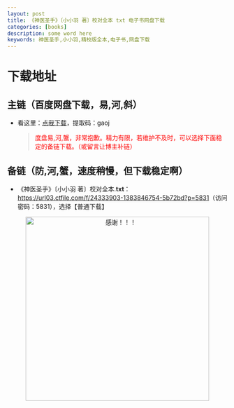 ```yaml
---
layout: post
title: 《神医圣手》〔小小羽 著〕校对全本 txt 电子书网盘下载
categories: [books]
description: some word here
keywords: 神医圣手,小小羽,精校版全本,电子书,网盘下载
---
```


# 下载地址

## 主链（百度网盘下载，易,河,斜）

- 看这里：[点我下载](https://pan.baidu.com/s/1iMXUbSbtZQZjDcqDmnWUyw?pwd=gaoj)，提取码：gaoj

  > <p style="color:red" >度盘易,河,蟹，非常抱歉。精力有限，若维护不及时，可以选择下面稳定的备链下载。（或留言让博主补链）</p>

## 备链（防,河,蟹，速度稍慢，但下载稳定啊）

- 《神医圣手》〔小小羽 著〕校对全本.**txt**：<https://url03.ctfile.com/f/24333903-1383846754-5b72bd?p=5831>（访问密码：5831），选择【普通下载】

<div align="center"><img src="https://pic.imgdb.cn/item/6707df6bd29ded1a8ce37031.gif" alt="感谢！！！" width="420px" height="auto"/></div>
